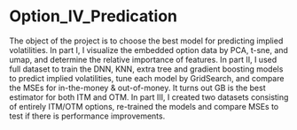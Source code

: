 # Option_IV_Predication
The object of the project is to choose the best model for predicting implied volatilities.
In part I, I visualize the embedded option data by PCA, t-sne, and umap, and determine the relative importance of features.
In part II, I used full dataset to train the DNN, KNN, extra tree and gradient boosting models to predict implied volatilities, tune each model by GridSearch, and compare the MSEs for in-the-money & out-of-money. It turns out GB is the best estimator for both ITM and OTM.
In part III, I created two datasets consisting of entirely ITM/OTM options, re-trained the models and compare MSEs to test if there is performance improvements.

